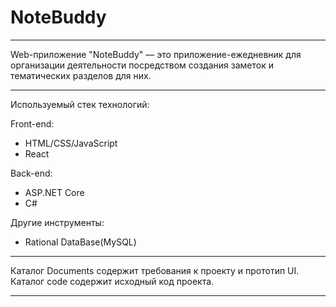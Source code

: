 # NoteBuddy  
---

Web-приложение "NoteBuddy" — это приложение-ежедневник для организации деятельности
посредством создания заметок и тематических разделов для них.  

---

Используемый стек технологий:  

Front-end:  
* HTML/CSS/JavaScript
* React

Back-end:  
* ASP.NET Core
* C#

Другие инструменты:  
* Rational DataBase(MySQL) 
---

Каталог Documents содержит требования к проекту и прототип UI.   
Каталог code содержит исходный код проекта.

---
